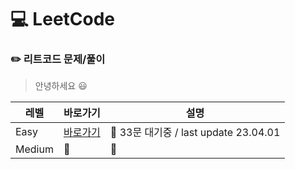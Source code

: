 # :computer: LeetCode 
### :pencil2: 리트코드 문제/풀이

> 안녕하세요 :smiley:

|레벨|바로가기|설명|
|------|---|---|
|Easy|[바로가기](https://github.com/CSHcode/LeetCode/tree/main/Easy)|:hammer: 33문 대기중 / last update 23.04.01|
|Medium|:hammer:|:hammer:|
